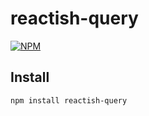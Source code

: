 # reactish-query

[![NPM](https://img.shields.io/npm/v/reactish-query.svg)](https://www.npmjs.com/package/reactish-query)

## Install

```bash
npm install reactish-query
```
